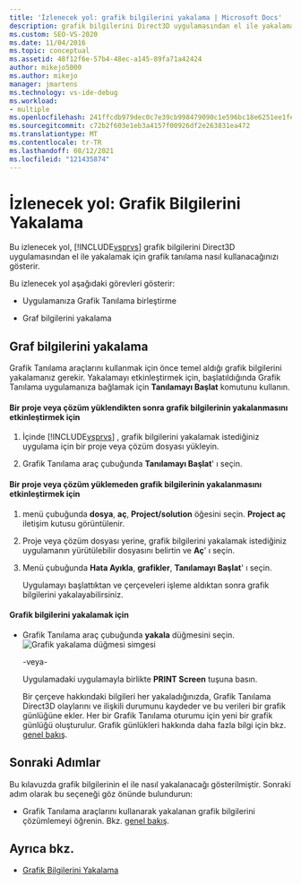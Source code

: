 ```yaml
---
title: 'İzlenecek yol: grafik bilgilerini yakalama | Microsoft Docs'
description: grafik bilgilerini Direct3D uygulamasından el ile yakalamak için Visual Studio Grafik Tanılama nasıl kullanacağınızı öğrenin.
ms.custom: SEO-VS-2020
ms.date: 11/04/2016
ms.topic: conceptual
ms.assetid: 48f12f6e-57b4-48ec-a145-89fa71a42424
author: mikejo5000
ms.author: mikejo
manager: jmartens
ms.technology: vs-ide-debug
ms.workload:
- multiple
ms.openlocfilehash: 241ffcdb979dec0c7e39cb998479090c1e596bc18e6251ee1fe22e7b163fd0c5
ms.sourcegitcommit: c72b2f603e1eb3a4157f00926df2e263831ea472
ms.translationtype: MT
ms.contentlocale: tr-TR
ms.lasthandoff: 08/12/2021
ms.locfileid: "121435874"
---
```

# <a name="walkthrough-capturing-graphics-information"></a>İzlenecek yol: Grafik Bilgilerini Yakalama
Bu izlenecek yol, [!INCLUDE[vsprvs](../../code-quality/includes/vsprvs_md.md)] grafik bilgilerini Direct3D uygulamasından el ile yakalamak için grafik tanılama nasıl kullanacağınızı gösterir.

 Bu izlenecek yol aşağıdaki görevleri gösterir:

- Uygulamanıza Grafik Tanılama birleştirme

- Graf bilgilerini yakalama

## <a name="capturing-graphics-information"></a>Graf bilgilerini yakalama
 Grafik Tanılama araçlarını kullanmak için önce temel aldığı grafik bilgilerini yakalamanız gerekir. Yakalamayı etkinleştirmek için, başlatıldığında Grafik Tanılama uygulamanıza bağlamak için **Tanılamayı Başlat** komutunu kullanın.

#### <a name="to-enable-the-capture-of-graphics-information-after-a-project-or-solution-is-loaded"></a>Bir proje veya çözüm yüklendikten sonra grafik bilgilerinin yakalanmasını etkinleştirmek için

1. İçinde [!INCLUDE[vsprvs](../../code-quality/includes/vsprvs_md.md)] , grafik bilgilerini yakalamak istediğiniz uygulama için bir proje veya çözüm dosyası yükleyin.

2. Grafik Tanılama araç çubuğunda **Tanılamayı Başlat**' ı seçin.

#### <a name="to-enable-the-capture-of-graphics-information-without-loading-a-project-or-solution"></a>Bir proje veya çözüm yüklemeden grafik bilgilerinin yakalanmasını etkinleştirmek için

1. menü çubuğunda **dosya**, **aç**, **Project/solution** öğesini seçin. **Project aç** iletişim kutusu görüntülenir.

2. Proje veya çözüm dosyası yerine, grafik bilgilerini yakalamak istediğiniz uygulamanın yürütülebilir dosyasını belirtin ve **Aç**' ı seçin.

3. Menü çubuğunda **Hata Ayıkla**, **grafikler**, **Tanılamayı Başlat**' ı seçin.

   Uygulamayı başlattıktan ve çerçeveleri işleme aldıktan sonra grafik bilgilerini yakalayabilirsiniz.

#### <a name="to-capture-graphics-information"></a>Grafik bilgilerini yakalamak için

- Grafik Tanılama araç çubuğunda **yakala** düğmesini seçin. ![Grafik yakalama düğmesi simgesi](media/debuggingdirectxgraphics.png "DebuggingDirectXGraphics")

   -veya-

   Uygulamadaki uygulamayla birlikte **PRINT Screen** tuşuna basın.

  Bir çerçeve hakkındaki bilgileri her yakaladığınızda, Grafik Tanılama Direct3D olaylarını ve ilişkili durumunu kaydeder ve bu verileri bir grafik günlüğüne ekler. Her bir Grafik Tanılama oturumu için yeni bir grafik günlüğü oluşturulur. Grafik günlükleri hakkında daha fazla bilgi için bkz. [genel bakış](overview-of-visual-studio-graphics-diagnostics.md).

## <a name="next-steps"></a>Sonraki Adımlar
 Bu kılavuzda grafik bilgilerinin el ile nasıl yakalanacağı gösterilmiştir. Sonraki adım olarak bu seçeneği göz önünde bulundurun:

- Grafik Tanılama araçlarını kullanarak yakalanan grafik bilgilerini çözümlemeyi öğrenin. Bkz. [genel bakış](overview-of-visual-studio-graphics-diagnostics.md).

## <a name="see-also"></a>Ayrıca bkz.
- [Grafik Bilgilerini Yakalama](capturing-graphics-information.md)